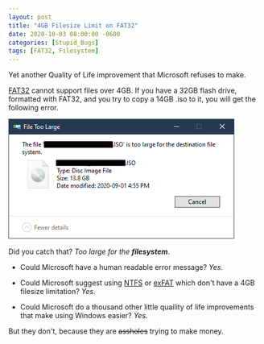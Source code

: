 ```yaml
---
layout: post
title: "4GB Filesize Limit on FAT32"
date: 2020-10-03 08:00:00 -0600
categories: [Stupid_Bugs]
tags: [FAT32, Filesystem]
---
```


Yet another Quality of Life improvement that Microsoft refuses to make.

[FAT32](https://infogalactic.com/info/File_Allocation_Table#FAT32) cannot support files over 4GB. If you have a 32GB flash drive, formatted with FAT32, and you try to copy a 14GB .iso to it, you will get the following error.

![File Too large error](/assets/2020/10/file-too-large.png)

Did you catch that? *Too large for the **filesystem***.

* Could Microsoft have a human readable error message? *Yes.*

* Could Microsoft suggest using [NTFS](https://infogalactic.com/info/NTFS) or [exFAT](https://infogalactic.com/info/ExFAT) which don't have a 4GB filesize limitation? *Yes.*

* Could Microsoft do a thousand other little quaility of life improvements that make using Windows easier? *Yes.*

But they don't, because they are <strike>assholes</strike> trying to make money.
